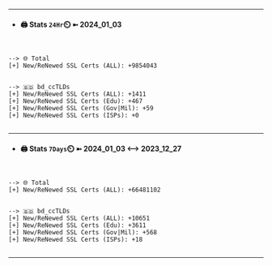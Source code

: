 

---
- #### 🖨️ **Stats** `24Hr`⏲️ ➼ 2024_01_03
```console


--> 🌐 Total
[+] New/ReNewed SSL Certs (ALL): +9854043


--> 🇧🇩 bd_ccTLDs
[+] New/ReNewed SSL Certs (ALL): +1411
[+] New/ReNewed SSL Certs (Edu): +467
[+] New/ReNewed SSL Certs (Gov|Mil): +59
[+] New/ReNewed SSL Certs (ISPs): +0


```

---
- #### 🖨️ **Stats** `7Days`⏲️ ➼ 2024_01_03 <--> 2023_12_27
```console


--> 🌐 Total
[+] New/ReNewed SSL Certs (ALL): +66481102


--> 🇧🇩 bd_ccTLDs
[+] New/ReNewed SSL Certs (ALL): +10651
[+] New/ReNewed SSL Certs (Edu): +3611
[+] New/ReNewed SSL Certs (Gov|Mil): +568
[+] New/ReNewed SSL Certs (ISPs): +18


```

---

